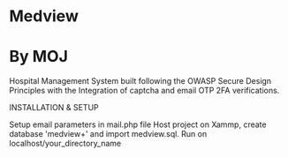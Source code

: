 # Medview
# By MOJ
Hospital Management System built following the OWASP Secure Design Principles with the Integration of captcha and email OTP 2FA verifications.

INSTALLATION & SETUP

Setup email parameters in mail.php file
Host project on Xammp, create database 'medview+' and import medview.sql.
Run on localhost/your_directory_name


